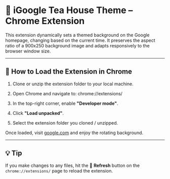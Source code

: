 # 🍵 iGoogle Tea House Theme – Chrome Extension

This extension dynamically sets a themed background on the Google homepage, changing based on the current time. It preserves the aspect ratio of a 900x250 background image and adapts responsively to the browser window size.

---

## 🚀 How to Load the Extension in Chrome

1. Clone or unzip the extension folder to your local machine.

2. Open Chrome and navigate to: chrome://extensions/

3. In the top-right corner, enable **"Developer mode"**.

4. Click **"Load unpacked"**.

5. Select the extension folder you cloned / unzipped.

Once loaded, visit [google.com](https://www.google.com) and enjoy the rotating background.

---

## 💡 Tip

If you make changes to any files, hit the 🔁 **Refresh** button on the `chrome://extensions/` page to reload the extension.


